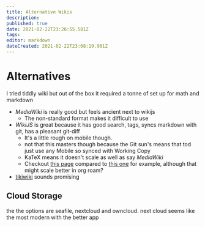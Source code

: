 ```yaml
---
title: Alternative Wikis
description: 
published: true
date: 2021-02-22T23:26:55.581Z
tags: 
editor: markdown
dateCreated: 2021-02-22T23:08:19.901Z
---
```


Alternatives
============

I tried tiddly wiki but out of the box it required a tonne of set up for
math and markdown

- *MediaWiki* is really good but feels ancient next to wikijs
  - The non-standard format makes it difficult to use
- *WikiJS* is great because it has good search, tags, syncs markdown
    with git, has a pleasant git-diff
  - It's a little rough on mobile though.
  - not that this masters though because the Git sun's means that tod just use any Mobile so synced with Working Copy
  - KaTeX means it doesn't scale as well as say *MediaWiki*
  - Checkout [this page](http://ryansnotes.org/mediawiki/index.php/Abstract_Algebra) compared to [this one](/University/Abstract-Algebra) for example, although that might scale better in org roam?
- [tikiwiki](http://doc.tiki.org/Keywords) sounds promising

Cloud Storage
-------------

the the options are seafile, nextcloud and owncloud. next cloud seems
like the most modern with the better app
